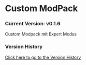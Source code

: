 # Custom ModPack

### Current Version: v0.1.6

Custom Modpack mit Expert Modus

### Version History

[Click here to go to the Version History](VERSIONS.md)
